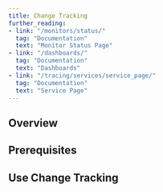 ```yaml
---
title: Change Tracking
further_reading:
- link: "/monitors/status/"
  tag: "Documentation"
  text: "Monitor Status Page"
- link: "/dashboards/"
  tag: "Documentation"
  text: "Dashboards"
- link: "/tracing/services/service_page/"
  tag: "Documentation"
  text: "Service Page"
---
```


## Overview

## Prerequisites

## Use Change Tracking